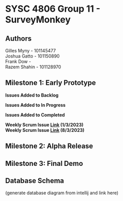# SYSC 4806 Group 11 - SurveyMonkey

## Authors
Gilles Myny - 101145477  
Joshua Gatto - 101150890  
Frank Dow -  
Razem Shahin - 101128970  

## Milestone 1: Early Prototype
**Issues Added to Backlog**

**Issues Added to In Progress**

**Issues Added to Completed**

**Weekly Scrum Issue [Link][i1] (1/3/2023)**  
**Weekly Scrum Issue [Link][i4] (8/3/2023)**

## Milestone 2: Alpha Release

## Milestone 3: Final Demo

## Database Schema
(generate database diagram from intellij and link here)

[i1]: https://github.com/GillesMyny1/SurveyMonkey/issues/1
[i4]: https://github.com/GillesMyny1/SurveyMonkey/issues/4
